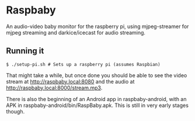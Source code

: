 Raspbaby
========

An audio-video baby monitor for the raspberry pi, using mjpeg-streamer for mjpeg streaming and darkice/icecast for audio streaming.


Running it
----------

    $ ./setup-pi.sh # Sets up a raspberry pi (assumes Raspbian)


That might take a while, but once done you should be able to see the video stream at http://raspbaby.local:8080 and the audio at http://raspbaby.local:8000/stream.mp3.

There is also the beginning of an Android app in raspbaby-android, with an APK in raspbaby-android/bin/RaspBaby.apk. This is still in very early stages though. 
